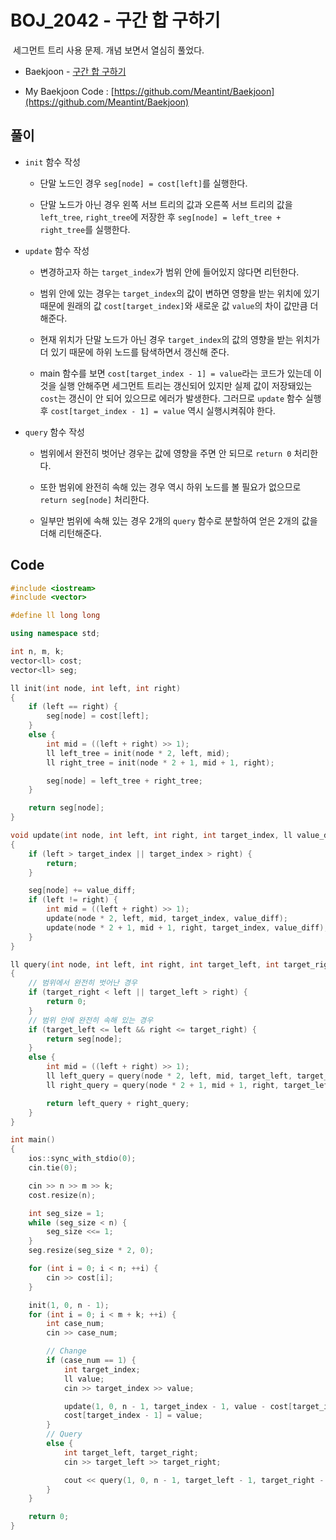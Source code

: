 # BOJ_2042 - 구간 합 구하기

&nbsp;세그먼트 트리 사용 문제. 개념 보면서 열심히 풀었다.

- Baekjoon - [구간 합 구하기](https://www.acmicpc.net/problem/2042)

- My Baekjoon Code : [https://github.com/Meantint/Baekjoon](https://github.com/Meantint/Baekjoon)

## 풀이

- `init` 함수 작성

  - 단말 노드인 경우 `seg[node] = cost[left]`를 실행한다.

  - 단말 노드가 아닌 경우 왼쪽 서브 트리의 값과 오른쪽 서브 트리의 값을 `left_tree`, `right_tree`에 저장한 후 `seg[node] = left_tree + right_tree`를 실행한다.

- `update` 함수 작성

  - 변경하고자 하는 `target_index`가 범위 안에 들어있지 않다면 리턴한다.

  - 범위 안에 있는 경우는 `target_index`의 값이 변하면 영향을 받는 위치에 있기 때문에 원래의 값 `cost[target_index]`와 새로운 값 `value`의 차이 값만큼 더해준다.

  - 현재 위치가 단말 노드가 아닌 경우 `target_index`의 값의 영향을 받는 위치가 더 있기 때문에 하위 노드를 탐색하면서 갱신해 준다.

  - main 함수를 보면 `cost[target_index - 1] = value`라는 코드가 있는데 이것을 실행 안해주면 세그먼트 트리는 갱신되어 있지만 실제 값이 저장돼있는 `cost`는 갱신이 안 되어 있으므로 에러가 발생한다. 그러므로 `update` 함수 실행 후 `cost[target_index - 1] = value` 역시 실행시켜줘야 한다.

- `query` 함수 작성

  - 범위에서 완전히 벗어난 경우는 값에 영향을 주면 안 되므로 `return 0` 처리한다.

  - 또한 범위에 완전히 속해 있는 경우 역시 하위 노드를 볼 필요가 없으므로 `return seg[node]` 처리한다.

  - 일부만 범위에 속해 있는 경우 2개의 `query` 함수로 분할하여 얻은 2개의 값을 더해 리턴해준다.

## Code

```cpp
#include <iostream>
#include <vector>

#define ll long long

using namespace std;

int n, m, k;
vector<ll> cost;
vector<ll> seg;

ll init(int node, int left, int right)
{
    if (left == right) {
        seg[node] = cost[left];
    }
    else {
        int mid = ((left + right) >> 1);
        ll left_tree = init(node * 2, left, mid);
        ll right_tree = init(node * 2 + 1, mid + 1, right);

        seg[node] = left_tree + right_tree;
    }

    return seg[node];
}

void update(int node, int left, int right, int target_index, ll value_diff)
{
    if (left > target_index || target_index > right) {
        return;
    }

    seg[node] += value_diff;
    if (left != right) {
        int mid = ((left + right) >> 1);
        update(node * 2, left, mid, target_index, value_diff);
        update(node * 2 + 1, mid + 1, right, target_index, value_diff);
    }
}

ll query(int node, int left, int right, int target_left, int target_right)
{
    // 범위에서 완전히 벗어난 경우
    if (target_right < left || target_left > right) {
        return 0;
    }
    // 범위 안에 완전히 속해 있는 경우
    if (target_left <= left && right <= target_right) {
        return seg[node];
    }
    else {
        int mid = ((left + right) >> 1);
        ll left_query = query(node * 2, left, mid, target_left, target_right);
        ll right_query = query(node * 2 + 1, mid + 1, right, target_left, target_right);

        return left_query + right_query;
    }
}

int main()
{
    ios::sync_with_stdio(0);
    cin.tie(0);

    cin >> n >> m >> k;
    cost.resize(n);

    int seg_size = 1;
    while (seg_size < n) {
        seg_size <<= 1;
    }
    seg.resize(seg_size * 2, 0);

    for (int i = 0; i < n; ++i) {
        cin >> cost[i];
    }

    init(1, 0, n - 1);
    for (int i = 0; i < m + k; ++i) {
        int case_num;
        cin >> case_num;

        // Change
        if (case_num == 1) {
            int target_index;
            ll value;
            cin >> target_index >> value;

            update(1, 0, n - 1, target_index - 1, value - cost[target_index - 1]);
            cost[target_index - 1] = value;
        }
        // Query
        else {
            int target_left, target_right;
            cin >> target_left >> target_right;

            cout << query(1, 0, n - 1, target_left - 1, target_right - 1) << '\n';
        }
    }

    return 0;
}
```

